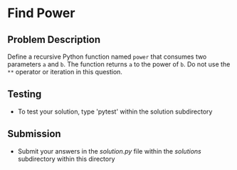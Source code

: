 # Find Power

## Problem Description
Define a recursive Python function named `power` that consumes two parameters `a` and `b`. The function returns `a` to the power of `b`. Do not use the `**` operator or iteration in this question.

## Testing
* To test your solution, type 'pytest' within the solution subdirectory

## Submission
* Submit your answers in the *solution.py* file within the *solutions* subdirectory within this directory
 